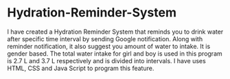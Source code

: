 # Hydration-Reminder-System
I have created a Hydration Reminder System that reminds you to drink water after specific time interval by sending Google notification. Along with reminder notification, it also suggest you amount of water to intake. It is gender based. The total water intake for girl and boy is used in this program is 2.7 L and 3.7 L respectively and is divided into intervals. I have uses HTML, CSS and Java Script to program this feature.
